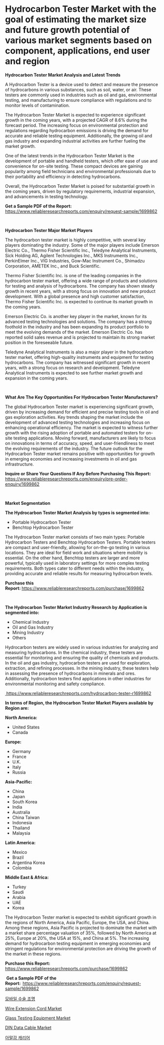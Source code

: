 <p><h1>Hydrocarbon Tester Market with the goal of estimating the market size and future growth potential of various market segments based on component, applications, end user and region</h1></p><p><strong>Hydrocarbon Tester Market Analysis and Latest Trends</strong></p>
<p><p>A Hydrocarbon Tester is a device used to detect and measure the presence of hydrocarbons in various substances, such as soil, water, or air. These testers are commonly used in industries such as oil and gas, environmental testing, and manufacturing to ensure compliance with regulations and to monitor levels of contamination.</p><p>The Hydrocarbon Tester Market is expected to experience significant growth in the coming years, with a projected CAGR of 8.6% during the forecast period. The increasing focus on environmental protection and regulations regarding hydrocarbon emissions is driving the demand for accurate and reliable testing equipment. Additionally, the growing oil and gas industry and expanding industrial activities are further fueling the market growth.</p><p>One of the latest trends in the Hydrocarbon Tester Market is the development of portable and handheld testers, which offer ease of use and convenience for on-site testing. These compact devices are gaining popularity among field technicians and environmental professionals due to their portability and efficiency in detecting hydrocarbons.</p><p>Overall, the Hydrocarbon Tester Market is poised for substantial growth in the coming years, driven by regulatory requirements, industrial expansion, and advancements in testing technology.</p></p>
<p><strong>Get a Sample PDF of the Report:&nbsp;</strong> <a href="https://www.reliableresearchreports.com/enquiry/request-sample/1699862">https://www.reliableresearchreports.com/enquiry/request-sample/1699862</a></p>
<p>&nbsp;</p>
<p><strong>Hydrocarbon Tester Major Market Players</strong></p>
<p><p>The hydrocarbon tester market is highly competitive, with several key players dominating the industry. Some of the major players include Emerson Electric Co., Thermo Fisher Scientific Inc., Teledyne Analytical Instruments, Sick Holding AG, Agilent Technologies Inc., MKS Instruments Inc., PerkinElmer Inc., VIG Industries, Gow-Mac Instrument Co., Shimadzu Corporation, AMETEK Inc., and Buck Scientific.</p><p>Thermo Fisher Scientific Inc. is one of the leading companies in the hydrocarbon tester market, offering a wide range of products and solutions for testing and analysis of hydrocarbons. The company has shown steady growth in recent years, with a strong focus on innovation and new product development. With a global presence and high customer satisfaction, Thermo Fisher Scientific Inc. is expected to continue its market growth in the coming years.</p><p>Emerson Electric Co. is another key player in the market, known for its advanced testing technologies and solutions. The company has a strong foothold in the industry and has been expanding its product portfolio to meet the evolving demands of the market. Emerson Electric Co. has reported solid sales revenue and is projected to maintain its strong market position in the foreseeable future.</p><p>Teledyne Analytical Instruments is also a major player in the hydrocarbon tester market, offering high-quality instruments and equipment for testing hydrocarbons. The company has witnessed significant growth in recent years, with a strong focus on research and development. Teledyne Analytical Instruments is expected to see further market growth and expansion in the coming years.</p></p>
<p>&nbsp;</p>
<p><strong>What Are The Key Opportunities For Hydrocarbon Tester Manufacturers?</strong></p>
<p><p>The global Hydrocarbon Tester market is experiencing significant growth, driven by increasing demand for efficient and precise testing tools in oil and gas exploration activities. Key trends shaping the market include the development of advanced testing technologies and increasing focus on enhancing operational efficiency. The market is expected to witness further growth with the rising adoption of portable and automated testers for on-site testing applications. Moving forward, manufacturers are likely to focus on innovations in terms of accuracy, speed, and user-friendliness to meet the evolving requirements of the industry. The future outlook for the Hydrocarbon Tester market remains positive with opportunities for growth in emerging economies and increasing investments in oil and gas infrastructure.</p></p>
<p><strong>Inquire or Share Your Questions If Any Before Purchasing This Report:</strong> <a href="https://www.reliableresearchreports.com/enquiry/pre-order-enquiry/1699862">https://www.reliableresearchreports.com/enquiry/pre-order-enquiry/1699862</a></p>
<p>&nbsp;</p>
<p><strong>Market Segmentation</strong></p>
<p><strong>The Hydrocarbon Tester Market Analysis by types is segmented into:</strong></p>
<p><ul><li>Portable Hydrocarbon Tester</li><li>Benchtop Hydrocarbon Tester</li></ul></p>
<p><p>The Hydrocarbon Tester market consists of two main types: Portable Hydrocarbon Testers and Benchtop Hydrocarbon Testers. Portable testers are compact and user-friendly, allowing for on-the-go testing in various locations. They are ideal for field work and situations where mobility is essential. On the other hand, Benchtop testers are larger and more powerful, typically used in laboratory settings for more complex testing requirements. Both types cater to different needs within the industry, providing accurate and reliable results for measuring hydrocarbon levels.</p></p>
<p><strong>Purchase this Report:&nbsp;</strong><a href="https://www.reliableresearchreports.com/purchase/1699862">https://www.reliableresearchreports.com/purchase/1699862</a></p>
<p>&nbsp;</p>
<p><strong>The Hydrocarbon Tester Market Industry Research by Application is segmented into:</strong></p>
<p><ul><li>Chemical Industry</li><li>Oil and Gas Industry</li><li>Mining Industry</li><li>Others</li></ul></p>
<p><p>Hydrocarbon testers are widely used in various industries for analyzing and measuring hydrocarbons. In the chemical industry, these testers are essential for monitoring and ensuring the quality of chemicals and products. In the oil and gas industry, hydrocarbon testers are used for exploration, extraction, and refining processes. In the mining industry, these testers help in assessing the presence of hydrocarbons in minerals and ores. Additionally, hydrocarbon testers find applications in other industries for environmental monitoring and safety compliance.</p></p>
<p><a href="https://www.reliableresearchreports.com/hydrocarbon-tester-r1699862">&nbsp;https://www.reliableresearchreports.com/hydrocarbon-tester-r1699862</a></p>
<p><strong>In terms of Region, the Hydrocarbon Tester Market Players available by Region are:</strong></p>
<p>
    <p> <strong> North America: </strong>
        <ul>
            <li>United States</li>
            <li>Canada</li>
        </ul>
        </p> 
    <p> <strong> Europe: </strong>
        <ul>
            <li>Germany</li>
            <li>France</li>
            <li>U.K.</li>
            <li>Italy</li>
            <li>Russia</li>
        </ul>
        </p> 
    <p> <strong> Asia-Pacific: </strong>
        <ul>
            <li>China</li>
            <li>Japan</li>
            <li>South Korea</li>
            <li>India</li>
            <li>Australia</li>
            <li>China Taiwan</li>
            <li>Indonesia</li>
            <li>Thailand</li>
            <li>Malaysia</li>
        </ul>
        </p> 
    <p> <strong> Latin America: </strong>
        <ul>
            <li>Mexico</li>
            <li>Brazil</li>
            <li>Argentina Korea</li>
            <li>Colombia</li>
        </ul>
        </p> 
    <p> <strong> Middle East & Africa: </strong>
        <ul>
            <li>Turkey</li>
            <li>Saudi</li>
            <li>Arabia</li>
            <li>UAE</li>
            <li>Korea</li>
        </ul>
    </p>
    </p>
<p><p>The Hydrocarbon Tester market is expected to exhibit significant growth in the regions of North America, Asia Pacific, Europe, the USA, and China. Among these regions, Asia Pacific is projected to dominate the market with a market share percentage valuation of 35%, followed by North America at 25%, Europe at 20%, the USA at 15%, and China at 5%. The increasing demand for hydrocarbon testing equipment in emerging economies and stringent regulations for environmental protection are driving the growth of the market in these regions.</p></p>
<p><strong>Purchase this Report: </strong><a href="https://www.reliableresearchreports.com/purchase/1699862">https://www.reliableresearchreports.com/purchase/1699862</a></p>
<p>&nbsp;<strong>Get a Sample PDF of the Report:&nbsp;&nbsp;</strong><a href="https://www.reliableresearchreports.com/enquiry/request-sample/1699862">https://www.reliableresearchreports.com/enquiry/request-sample/1699862</a></p>
<p><strong></strong></p>
<p><p><a href="https://medium.com/@genius6587678/%EB%AA%A8%EB%B0%94%EC%9D%BC-%EC%88%98%EC%88%A0-%EB%93%B1%EB%B9%9B-%EC%8B%9C%EC%9E%A5-%EA%B7%9C%EB%AA%A8%EB%8A%94-%EC%A0%84%EC%84%B8%EA%B3%84-%EC%82%B0%EC%97%85%EC%97%90%EC%84%9C-%EC%B5%9C%EC%83%81%EC%9D%98-%EB%A7%88%EC%BC%80%ED%8C%85-%EC%B1%84%EB%84%90%EC%9D%84-%EB%B3%B4%EC%97%AC%EC%A4%8D%EB%8B%88%EB%8B%A4-c380c927b573">모바일 수술 조명</a></p><p><a href="https://www.linkedin.com/pulse/wire-extension-cord-market-share-evolution-growth-trends-qb4nf?trackingId=%2BFrWsIF%2BB5CEgenfv4rrrQ%3D%3D">Wire Extension Cord Market</a></p><p><a href="https://github.com/RichRobinson5/Market-Research-Report-List-4/blob/main/glass-testing-equipment-market.md">Glass Testing Equipment Market</a></p><p><a href="https://www.linkedin.com/pulse/din-data-cable-market-size-outlook-forecast-2024-2031-mkt-nova-lt0of?trackingId=ME1m7xBnhHQCZ9%2B3oBGwDQ%3D%3D">DIN Data Cable Market</a></p><p><a href="https://medium.com/@fly879567/%EC%95%94%EC%82%B4%EA%B8%88-%EC%BA%90%EB%A6%AC%EC%96%B4-%EC%8B%9C%EC%9E%A5-%EA%B7%9C%EB%AA%A8-cagr-%ED%8A%B8%EB%A0%8C%EB%93%9C-2024-2030-a3fe1f0be377">아말감 캐리어</a></p></p>
